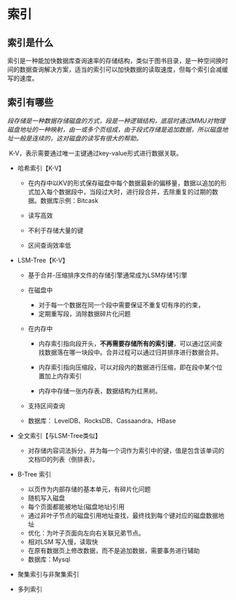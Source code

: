 # 索引



## 索引是什么

索引是一种能加快数据库查询速率的存储结构，类似于图书目录，是一种空间换时间的数据查询解决方案，适当的索引可以加快数据的读取速度，但每个索引会减缓写的速度。



## 索引有哪些

​		*段存储是一种数据存储磁盘的方式，段是一种逻辑结构，底层时通过MMU对物理磁盘地址的一种映射，由一或多个页组成，由于段式存储是追加数据，所以磁盘地址一般是连续的，这对磁盘的读写有很大的帮助。*



​	K-V，表示需要通过唯一主键通过key-value形式进行数据关联。



- 哈希索引【K-V】

  - 在内存中以KV的形式保存磁盘中每个数据最新的偏移量，数据以追加的形式加入每个数据段中，当段过大时，进行段合并，去除重复的过期的数据。数据库示例：Bitcask

  - 读写高效
  - 不利于存储大量的键
  - 区间查询效率低

- LSM-Tree【K-V】

  - 基于合并-压缩排序文件的存储引擎通常成为LSM存储1引擎
  - 在磁盘中
    - 对于每一个数据在同一个段中需要保证不重复切有序的约束，
    - 定期重写段，消除数据碎片化问题

  - 在内存中

    - 内存索引指向段开头，**不再需要存储所有的索引键**，可以通过区间查找数据落在哪一块段中。合并过程可以通过归并排序进行数据合并。

    - 内存索引指向压缩段，可以对段内的数据进行压缩，即在段中某个位置加上内存索引
    - 内存中存储一张内存表，数据结构为红黑树。

  - 支持区间查询

  - 数据库： LevelDB、RocksDB、Cassaandra、HBase

- 全文索引【与LSM-Tree类似】

  - 对存储内容词法拆分，并为每一个词作为索引中的键，值是包含该单词的文档ID的列表（倒排表）。

- B-Tree 索引

  - 以页作为内部存储的基本单元，有碎片化问题
  - 随机写入磁盘
  - 每个页面都能被地址(磁盘地址)引用
  - 通过非叶子节点的磁盘引用地址查找，最终找到每个键对应的磁盘数据地址
  - 优化：为叶子页面向左向右关联兄弟节点。
  - 相对LSM 写入慢，读取快
  - 在原有数据页上修改数据，而不是追加数据，需要事务进行辅助
  - 数据库：Mysql

- 聚集索引与非聚集索引

- 多列索引
